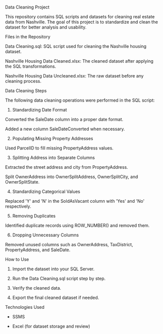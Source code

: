 Data Cleaning Project

This repository contains SQL scripts and datasets for cleaning real estate data from Nashville. The goal of this project is to standardize and clean the dataset for better analysis and usability.

Files in the Repository

Data Cleaning.sql: SQL script used for cleaning the Nashville housing dataset.

Nashville Housing Data Cleaned.xlsx: The cleaned dataset after applying the SQL transformations.

Nashville Housing Data Uncleaned.xlsx: The raw dataset before any cleaning process.

Data Cleaning Steps

The following data cleaning operations were performed in the SQL script:

1. Standardizing Date Format

  Converted the SaleDate column into a proper date format.

  Added a new column SaleDateConverted when necessary.

2. Populating Missing Property Addresses

  Used ParcelID to fill missing PropertyAddress values.

3. Splitting Address into Separate Columns

  Extracted the street address and city from PropertyAddress.

  Split OwnerAddress into OwnerSplitAddress, OwnerSplitCity, and OwnerSplitState.

4. Standardizing Categorical Values

  Replaced 'Y' and 'N' in the SoldAsVacant column with 'Yes' and 'No' respectively.

5. Removing Duplicates

  Identified duplicate records using ROW_NUMBER() and removed them.

6. Dropping Unnecessary Columns

  Removed unused columns such as OwnerAddress, TaxDistrict, PropertyAddress, and SaleDate.

How to Use

1. Import the dataset into your SQL Server.

2. Run the Data Cleaning.sql script step by step.

3. Verify the cleaned data.

4. Export the final cleaned dataset if needed.

Technologies Used

- SSMS

- Excel (for dataset storage and review)
